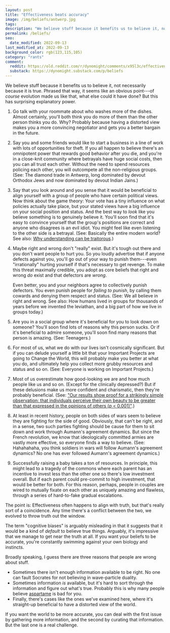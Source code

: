 ```yaml
---
layout: post
title: "Effectiveness beats accuracy"
image: /img/beliefs/antwerp.jpg
tags: 
description: "We believe stuff because it benefits us to believe it, not necessarily because it is true."
permalink: /beliefs/
seo:
  date_modified: 2022-09-13
last_modified_at: 2022-09-13
background_color: rgb(123,115,105)
category: "rants"
comment:
  reddit: https://old.reddit.com/r/dynomight/comments/x95l3c/effectiveness_beats_accuracy/
  substack: https://dynomight.substack.com/p/beliefs
---
```


We believe stuff because it benefits us to believe it, not necessarily because it is true. Phrased that way, it seems like an obvious point---of *course* evolution made us like that, what else could it have done? But this has surprising explanatory power.

1. Go talk with your roommate about who washes more of the dishes. Almost certainly, you'll both think you do more of them than the other person thinks you do. Why? Probably because having a distorted view makes you a more convincing negotiator and gets you a better bargain in the future.

2. Say you and some friends would like to start a business in a line of work with lots of opportunities for theft. If you all happen to believe there's an omnipotent power that rewards good behavior after you die, and you're in a close-knit community where betrayals have huge social costs, then you can all trust each other. Without the need to spend resources policing each other, you will outcompete all the non-religious groups. (See: The diamond trade in Antwerp, long dominated by devout Orthodox Jews and now dominated by devout Indian Jains.)

3. Say that you look around and you sense that it would be beneficial to align yourself with a group of people who have certain political views. Now think about the game theory: Your vote has a tiny influence on what policies actually take place, but your stated views have a big influence on your social position and status. And the best way to *look* like you believe something is to genuinely believe it. You'll soon find that it's easy to convince yourself that the group's positions are correct and anyone who disagrees is an evil idiot. You might feel like even listening to the other side is a betrayal. (See: Basically the entire modern world? See also: [Why understanding can be traitorous](/traitorous/).)

4. Maybe right and wrong don't "really" exist. But it's tough out there and you don't want people to hurt you. So you loudly advertise that if anyone defects against you, you'll go out of your way to punish them---even "irrationally" hurting yourself if that's necessary to get revenge. To make this threat maximally credible, you adopt as core beliefs that right and wrong *do* exist and that defectors are *wrong*. 

   Even better, you and your neighbors agree to collectively punish defectors. You even punish people for *failing to punish*, by calling them cowards and denying them respect and status. (See: We all believe in right and wrong. See also: How humans lived in groups for thousands of years before we invented the leviathan, and a big part of how we live in groups today.)

5. Are you in a social group where it's beneficial for you to look down on someone? You'll soon find lots of reasons why this person sucks. Or if it's beneficial to admire someone, you'll soon find many reasons that person is amazing. (See: Teenagers.)

6. For most of us, what we do with our lives isn't cosmically significant. But if you can delude yourself a little bit that your Important Projects are going to Change the World, this will probably make you better at what you do, and ultimately help you collect more grubby resources and status and so on. (See: Everyone is working on Important Projects.)

7. Most of us overestimate how good-looking we are and how much people like us and so on. (Except for the clinically depressed?) But if these delusions make us more confident and charismatic, then they're probably beneficial. (See: ["Our results show proof for a strikingly simple observation: that individuals perceive their own beauty to be greater than that expressed  in the opinions of others (*p* < 0.001)"](https://doi.org/10.1016/j.jcms.2012.02.007).)

8. At least in recent history, people on both sides of wars seem to believe they are fighting for the side of good. Obviously, that can't be right, and in a sense, two such parties fighting should be cause for them to sit down and work through Aumann's agreement dynamics. But since the French revolution, we know that ideologically committed armies are vastly more effective, so everyone finds a way to believe. (See: Hahahahaha, you think soldiers in wars will follow Aumann's agreement dynamics? No one has ever followed Aumann's agreement dynamics.)

9. Successfully raising a baby takes a ton of resources. In principle, this might lead to a tragedy of the commons where each parent has an incentive to invest less than the other one so there's low investment overall. But if each parent could pre-commit to high investment, that would be better for both. For this reason, perhaps, people in couples are wired to mutually fixate on each other as uniquely amazing and flawless, through a series of hard-to-fake gradual escalations.

The point is: Effectiveness often happens to align with truth, but that's really sort of a coincidence. Any time there's a conflict between the two, we evolved to throw truth out the window.

The term "cognitive biases" is arguably misleading in that it suggests that it would be a kind of *default* to believe true things. Arguably, it's impressive that we manage to get near the truth at all. If you want your beliefs to be accurate, you're constantly swimming against your own biology and instincts.

Broadly speaking, I guess there are three reasons that people are wrong about stuff.

* Sometimes there isn't enough information available to be right. No one can fault Socrates for not believing in wave-particle duality.
* Sometimes information *is* available, but it's hard to sort through the information and figure out what's true. Probably this is why many people believe [aspartame](/aspartame/) is bad for you.
* Finally, there's cases like the ones we've examined here, where it's straight-up beneficial to have a distorted view of the world.

If you want the world to be more accurate, you can deal with the first issue by gathering more information, and the second by curating that information. But the last one is a real challenge.
